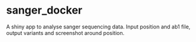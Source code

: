 # sanger_docker
A shiny app to analyse sanger sequencing data. 
Input position and ab1 file, output variants and screenshot around position.
